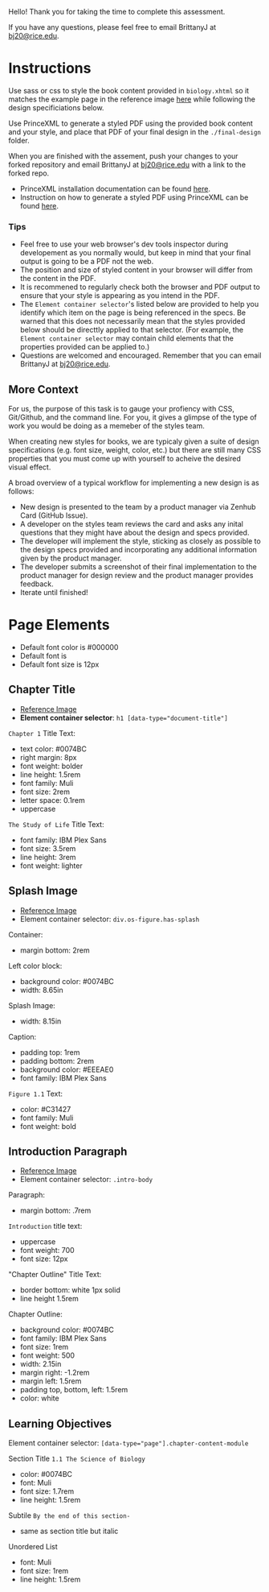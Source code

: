 Hello! 
Thank you for taking the time to complete this assessment. 

If you have any questions, please feel free to email BrittanyJ at bj20@rice.edu. 

# Instructions

Use sass or css to style the book content provided in `biology.xhtml` so it matches the example page in the reference image [here](css-assessment/img/FullPage.png) while following the design specificiations below. 

Use PrinceXML to generate a styled PDF using the provided book content and your style, and place that PDF of your final design in the `./final-design` folder.

When you are finished with the assement, push your changes to your forked repository and email BrittanyJ at bj20@rice.edu with a link to the forked repo. 

- PrinceXML installation documentation can be found [here](https://www.princexml.com/doc/installing/).
- Instruction on how to generate a styled PDF using PrinceXML can be found [here](https://www.princexml.com/doc/command-line/).

### Tips
- Feel free to use your web browser's dev tools inspector during developement as you normally would, but keep in mind that your final output is going to be a PDF not the web.
- The position and size of styled content in your browser will differ from the content in the PDF.
- It is recommened to regularly check both the browser and PDF output to ensure that your style is appearing as you intend in the PDF.
- The `Element container selector`'s listed below are provided to help you identify which item on the page is being referenced in the specs. Be warned that this does not necessarily mean that the styles provided below should be directtly applied to that selector. (For example, the `Element container selector` may contain child elements that the properties provided can be applied to.)
- Questions are welcomed and encouraged. Remember that you can email BrittanyJ at bj20@rice.edu.

## More Context

For us, the purpose of this task is to gauge your profiency with CSS, Git/Github, and the command line. 
For you, it gives a glimpse of the type of work you would be doing as a memeber of the styles team. 

When creating new styles for books, we are typicaly given a suite of design specifications (e.g. font size, weight, color, etc.) but there are still many CSS properties that you must come up with yourself to acheive the desired visual effect. 

A broad overview of a typical workflow for implementing a new design is as follows: 

- New design is presented to the team by a product manager via Zenhub Card (GitHub Issue).
- A developer on the styles team reviews the card and asks any inital questions that they might have about the design and specs provided.
- The developer will implement the style, sticking as closely as possible to the design specs provided and incorporating any additional information given by the product manager.
- The developer submits a screenshot of their final implementation to the product manager for design review and the product manager provides feedback.
- Iterate until finished!
 
# Page Elements 

- Default font color is #000000
- Default font is 
- Default font size is 12px

## Chapter Title
- [Reference Image](css-assessment/img/ChapterTitle.png)
- **Element container selector**: `h1 [data-type="document-title"]`

`Chapter 1`  Title Text: 
  - text color: #0074BC
  - right margin: 8px  
  - font weight: bolder 
  - line height: 1.5rem 
  - font family: Muli 
  - font size: 2rem
  - letter space: 0.1rem
  - uppercase

`The Study of Life` Title Text: 
  - font family: IBM Plex Sans
  - font size: 3.5rem
  - line height: 3rem 
  - font weight: lighter 

## Splash Image
- [Reference Image](css-assessment/img/SplashImg.png)
- Element container selector: `div.os-figure.has-splash`

Container: 
 - margin bottom: 2rem

Left color block:
  - background color: #0074BC
  - width: 8.65in

Splash Image: 
  - width: 8.15in

Caption: 
  - padding top: 1rem 
  - padding bottom: 2rem
  - background color: #EEEAE0
  - font family: IBM Plex Sans

`Figure 1.1` Text:
  - color: #C31427
  - font family: Muli 
  - font weight: bold

## Introduction Paragraph 
- [Reference Image]()
- Element container selector: `.intro-body`

Paragraph:
 - margin bottom: .7rem

`Introduction` title text:
  - uppercase 
  - font weight: 700
  - font size: 12px

"Chapter Outline" Title Text: 
  - border bottom: white 1px solid
  - line height 1.5rem

Chapter Outline:
  - background color: #0074BC
  - font family: IBM Plex Sans 
  - font size: 1rem 
  - font weight: 500
  - width: 2.15in
  - margin right: -1.2rem
  - margin left: 1.5rem
  - padding top, bottom, left: 1.5rem
  - color: white

## Learning Objectives 
Element container selector: `[data-type="page"].chapter-content-module`

  Section Title `1.1 The Science of Biology` 
  - color: #0074BC
  - font: Muli
  - font size: 1.7rem 
  - line height: 1.5rem 
  
  Subtile `By the end of this section-` 
  - same as section title but italic 
  
  Unordered List 
  - font: Muli 
  - font size: 1rem
  - line height: 1.5rem





